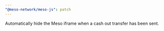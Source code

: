 ```yaml
---
"@meso-network/meso-js": patch
---
```


Automatically hide the Meso iframe when a cash out transfer has been sent.
